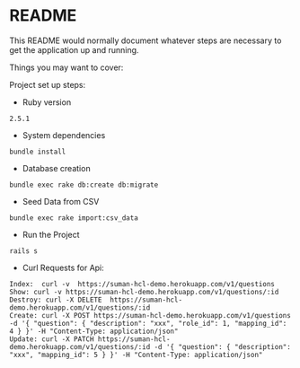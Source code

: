 # README

This README would normally document whatever steps are necessary to get the
application up and running.

Things you may want to cover:

Project set up steps:

* Ruby version
```
2.5.1
```

* System dependencies

```
bundle install
```

* Database creation
```
bundle exec rake db:create db:migrate
```

* Seed Data from CSV
```
bundle exec rake import:csv_data
```

* Run the Project
```
rails s
```


* Curl Requests for Api:

```
Index:  curl -v  https://suman-hcl-demo.herokuapp.com/v1/questions
Show: curl -v https://suman-hcl-demo.herokuapp.com/v1/questions/:id
Destroy: curl -X DELETE  https://suman-hcl-demo.herokuapp.com/v1/questions/:id
Create: curl -X POST https://suman-hcl-demo.herokuapp.com/v1/questions -d '{ "question": { "description": "xxx", "role_id": 1, "mapping_id": 4 } }' -H "Content-Type: application/json"
Update: curl -X PATCH https://suman-hcl-demo.herokuapp.com/v1/questions/:id -d '{ "question": { "description": "xxx", "mapping_id": 5 } }' -H "Content-Type: application/json"
```
